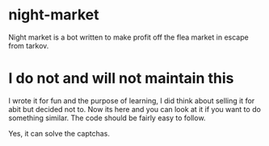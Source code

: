 # night-market
Night market is a bot written to make profit off the flea market in escape from tarkov.

# I do not and will not maintain this
I wrote it for fun and the purpose of learning, I did think about selling it for abit but decided not to. Now its here and you
can look at it if you want to do something similar. The code should be fairly easy to follow.

Yes, it can solve the captchas.

